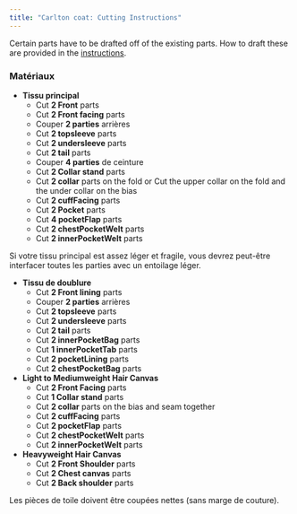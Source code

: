 ```yaml
---
title: "Carlton coat: Cutting Instructions"
---
```


<Note>

Certain parts have to be drafted off of the existing parts. How to draft these are provided in the [instructions](/docs/patterns/carlton/instructions).

</Note>

### Matériaux

- **Tissu principal**
  - Cut **2 Front** parts
  - Cut **2 Front facing** parts
  - Couper **2 parties** arrières
  - Cut **2 topsleeve** parts
  - Cut **2 undersleeve** parts
  - Cut **2 tail** parts
  - Couper **4 parties** de ceinture
  - Cut **2 Collar stand** parts
  - Cut **2 collar** parts on the fold or Cut the upper collar on the fold and the under collar on the bias
  - Cut **2 cuffFacing** parts
  - Cut **2 Pocket** parts
  - Cut **4 pocketFlap** parts
  - Cut **2 chestPocketWelt** parts
  - Cut **2 innerPocketWelt** parts

<Note>

Si votre tissu principal est assez léger et fragile, vous devrez peut-être interfacer toutes les parties avec un entoilage léger.

</Note>

- **Tissu de doublure**
  - Cut **2 Front lining** parts
  - Couper **2 parties** arrières
  - Cut **2 topsleeve** parts
  - Cut **2 undersleeve** parts
  - Cut **2 tail** parts
  - Cut **2 innerPocketBag** parts
  - Cut **1 innerPocketTab** parts
  - Cut **2 pocketLining** parts
  - Cut **2 chestPocketBag** parts
- **Light to Mediumweight Hair Canvas**
  - Cut **2 Front Facing** parts
  - Cut **1 Collar stand** parts
  - Cut **2 collar** parts on the bias and seam together
  - Cut **2 cuffFacing** parts
  - Cut **2 pocketFlap** parts
  - Cut **2 chestPocketWelt** parts
  - Cut **2 innerPocketWelt** parts
- **Heavyweight Hair Canvas**
  - Cut **2 Front Shoulder** parts
  - Cut **2 Chest canvas** parts
  - Cut **2 Back shoulder** parts

<Note>

Les pièces de toile doivent être coupées nettes (sans marge de couture).

</Note>
